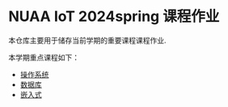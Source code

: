 # NUAA IoT 2024spring 课程作业
本仓库主要用于储存当前学期的重要课程课程作业.

本学期重点课程如下：
* [操作系统](./os/README.md)
* [数据库](./database/README.md)
* [嵌入式](./embedded/README.md)